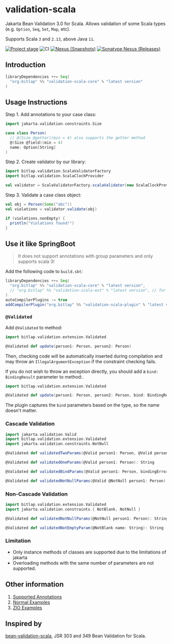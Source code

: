 # validation-scala

Jakarta Bean Validation 3.0 for Scala. Allows validation of some Scala types (e.g. `Option`, `Seq`, `Set`, `Map`, etc).

Supports Scala `3` and `2.13`, above Java `11`.

[![Project stage][Badge-Stage]][Badge-Stage-Page] ![CI][Badge-CI] [![Nexus (Snapshots)][Badge-Snapshots]][Link-Snapshots] [![Sonatype Nexus (Releases)][Badge-Releases]][Link-Releases]

[Badge-Stage]: https://img.shields.io/badge/Project%20Stage-Experimental-orange.svg
[Badge-Stage-Page]: https://github.com/bitlap/bitlap/wiki/Project-Stages

[Badge-CI]: https://github.com/bitlap/validation-scala/actions/workflows/scala.yml/badge.svg
[Badge-Snapshots]: https://img.shields.io/nexus/s/org.bitlap/validation-scala-core_3?server=https%3A%2F%2Fs01.oss.sonatype.org
[Link-Snapshots]: https://s01.oss.sonatype.org/content/repositories/snapshots/org/bitlap/validation-scala-core_3/

[Badge-Releases]: https://img.shields.io/nexus/r/org.bitlap/validation-scala-core_3?server=https%3A%2F%2Fs01.oss.sonatype.org
[Link-Releases]: https://s01.oss.sonatype.org/content/repositories/releases/org/bitlap/validation-scala-core_3/

## Introduction

```scala
libraryDependencies ++= Seq(
  "org.bitlap" %% "validation-scala-core" % "latest version"
)
```

## Usage Instructions

Step 1. Add annotations to your case class:
```scala
import jakarta.validation.constraints.Size

case class Person(
  // @(Size @getter)(min = 4) also supports the getter method
  @(Size @field)(min = 4)
  name: Option[String]
)
```

Step 2. Create validator by our library:
```scala
import bitlap.validation.ScalaValidatorFactory
import bitlap.validation.ScalaClockProvider

val validator = ScalaValidatorFactory.scalaValidator(new ScalaClockProvider)
```

Step 3. Validate a case class object:
```scala
val obj = Person(Some("abc"))
val violations = validator.validate(obj)

if (violations.nonEmpty) {
  println("Violations found!")
}
```

## Use it like SpringBoot

> It does not support annotations with group parameters and only supports scala 3!

Add the following code to `build.sbt`:
```scala
libraryDependencies ++= Seq(
  "org.bitlap" %% "validation-scala-core" % "latest version",
  // "org.bitlap" %% "validation-scala-ext" % "latest version", // for zio
)
autoCompilerPlugins := true
addCompilerPlugin("org.bitlap" %% "validation-scala-plugin" % "latest version")
```

### `@Validated`

Add `@Validated` to method:
```scala
import bitlap.validation.extension.Validated

@Validated def update(person1: Person, person2: Person)
```
Then, checking code will be automatically inserted during compilation and may throw an `IllegalArgumentException` if the constraint checking fails.

If you do not wish to throw an exception directly, you should add a `bind: BindingResult` parameter to method:.
```scala
import bitlap.validation.extension.Validated

@Validated def update(person1: Person, person2: Person, bind: BindingResult = BindingResult.default)
```

The plugin captures the `bind` parameters based on the type, so the name doesn't matter.

### Cascade Validation

```scala
import jakarta.validation.Valid
import bitlap.validation.extension.Validated
import jakarta.validation.constraints.NotNull

@Validated def validatedTwoParams(@Valid person1: Person, @Valid person2: Person): String

@Validated def validatedOneParams(@Valid person1: Person): String

@Validated def validatedBindParams(@Valid person1: Person, bindingError: BindingResult = BindingResult.default): String

@Validated def validatedNotNullParams(@Valid @NotNull person1: Person): String
```

### Non-Cascade Validation

```scala
import bitlap.validation.extension.Validated
import jakarta.validation.constraints.{ NotBlank, NotNull }

@Validated def validatedNotNullParams(@NotNull person1: Person): String

@Validated def validatedNotEmptyParam(@NotBlank name: String): String
```

### Limitation

- Only instance methods of classes are supported due to the limitations of jakarta
- Overloading methods with the same number of parameters are not supported.

## Other information

1. [Supported Annotations](./docs/support-annotations.md)
2. [Normal Examples](./examples/src/main/scala/bitlap/validation/examples/PersonNormalService.scala)
3. [ZIO Examples](./examples/src/main/scala/bitlap/validation/examples/PersonZioService.scala)

## Inspired by

[bean-validation-scala](https://github.com/bean-validation-scala/bean-validation-scala), JSR 303 and 349 Bean Validation for Scala.